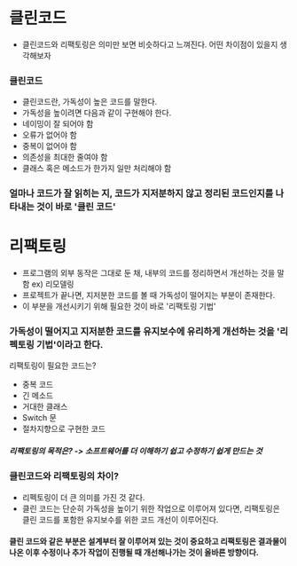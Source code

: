 # 클린코드

* 클린코드와 리팩토링은 의미만 보면 비슷하다고 느껴진다. 어떤 차이점이 있을지 생각해보자


### 클린코드
* 클린코드란, 가독성이 높은 코드를 말한다.
* 가독성을 높이려면 다음과 같이 구현해야 한다.
* 네이밍이 잘 되어야 함
* 오류가 없어야 함
* 중복이 없어야 함
* 의존성을 최대한 줄여야 함
* 클래스 혹은 메소드가 한가지 일만 처리해야 함
### 얼마나 코드가 잘 읽히는 지, 코드가 지저분하지 않고 정리된 코드인지를 나타내는 것이 바로 '클린 코드'

# 리팩토링
* 프로그램의 외부 동작은 그대로 둔 채, 내부의 코드를 정리하면서 개선하는 것을 말함 ex) 리모델링
* 프로젝트가 끝나면, 지저분한 코드를 볼 때 가독성이 떨어지는 부분이 존재한다. 
* 이 부분을 개선시키기 위해 필요한 것이 바로 '리팩토링 기법'
### 가독성이 떨어지고 지저분한 코드를 유지보수에 유리하게 개선하는 것을 '리펙토링 기법'이라고 한다.

리팩토링이 필요한 코드는?
* 중복 코드 
* 긴 메소드
* 거대한 클래스
* Switch 문
* 절차지향으로 구현한 코드

##### 리팩토링의 목적은? -> 소프트웨어를 더 이해하기 쉽고 수정하기 쉽게 만드는 것

### 클린코드와 리팩토링의 차이?
* 리펙토링이 더 큰 의미를 가진 것 같다. 
* 클린 코드는 단순히 가독성을 높이기 위한 작업으로 이루어져 있다면, 리팩토링은 클린 코드를 포함한 유지보수를 위한 코드 개선이 이루어진다.

#### 클린 코드와 같은 부분은 설계부터 잘 이루어져 있는 것이 중요하고 리팩토링은 결과물이 나온 이후 수정이나 추가 작업이 진행될 때 개선해나가는 것이 올바른 방향이다.
    
